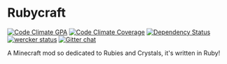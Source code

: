 Rubycraft
=========

[![Code Climate GPA](https://img.shields.io/codeclimate/github/k2b6s9j/Rubycraft.svg?style=flat-square)](https://codeclimate.com/github/k2b6s9j/Rubycraft)
[![Code Climate Coverage](https://img.shields.io/codeclimate/coverage/github/k2b6s9j/Rubycraft.svg?style=flat-square)](https://codeclimate.com/github/k2b6s9j/Rubycraft)
[![Dependency Status](https://img.shields.io/gemnasium/k2b6s9j/Rubycraft.svg?style=flat-square)](https://gemnasium.com/k2b6s9j/Rubycraft)
[![wercker status](https://img.shields.io/wercker/ci/537860d9a36122160502d9a9.svg?style=flat-square)](https://app.wercker.com/project/bykey/3b4a47b88ef78e78a4073bd798884c25)
[![Gitter chat](http://img.shields.io/badge/gitter-join%20chat-1dce73.svg?style=flat-square)](https://gitter.im/k2b6s9j/Rubycraft)

A Minecraft mod so dedicated to Rubies and Crystals, it's written in Ruby!
